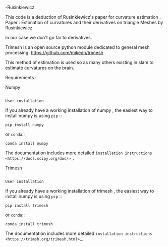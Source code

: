 -Rusinkiewicz

This code is a deduction of Rusinkiewicz's paper for curvature estimation . 
Paper : Estimation of curvatures and their derivatives on triangle Meshes by Rusinkiewicz

In our case we don't go far to derivatives.

Trimesh is an open source python module dedicated to general mesh processing: 
https://github.com/mikedh/trimesh

This method of estimation is used so as many others existing in slam to estimate curvatures on the brain.

Requirements :

Numpy
~~~~~~~~~~~~~~~~~

User installation
~~~~~~~~~~~~~~~~~

If you already have a working installation of numpy ,
the easiest way to install numpy is using ``pip``   ::

    pip install numpy

or ``conda``::

    conda install numpy

The documentation includes more detailed `installation instructions <https://docs.scipy.org/doc/>`_.



Trimesh
~~~~~~~~~~~~~~~~~

User installation
~~~~~~~~~~~~~~~~~

If you already have a working installation of trimesh ,
the easiest way to install numpy is using ``pip``   ::

    pip install trimesh

or ``conda``::

    conda install trimesh

The documentation includes more detailed `installation instructions <https://trimsh.org/trimesh.html>`_.

  

